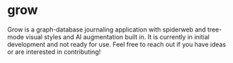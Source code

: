 # grow
Grow is a graph-database journaling application with spiderweb and tree-mode visual styles and AI augmentation built in. It is currently in initial development and not ready for use. Feel free to reach out if you have ideas or are interested in contributing!  
